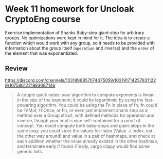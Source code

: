 # Week 11 homework for Uncloak CryptoEng course

Exercise implementation of Shanks Baby-step giant-step for arbitrary groups. No optimizations were kept in mind for it. The idea 
is to create a function which would work with any group, so
it needs to be provided with information about the group itself (`operation` and inverse) and the `order` of the element 
that was exponentiated.

## Review
https://discord.com/channels/1031896857074475059/1031917142578311229/1075861221993087146
> A couple quick notes: your algorithm to compute exponents is linear in the size of the exponent; it could be logarithmic by using the fast-powering algorithm. 
You could be using the Fn in place of fn; fn could be FnMut, FnOnce, or Fn, or even just implement shank step as a method over a Group struct, with defined methods for operation and inverse, though your impl is nice self-contained for a proof of concept.
You could compute both baby-steps and giant-steps in the same loop; you could store the values for index (Value -> Index, not the other way around) and value in a pair of hashmaps, and check at each addition whether the value already existed in the other hashmap, and terminate early if found. Finally, cargo clippy would find some generic lints.